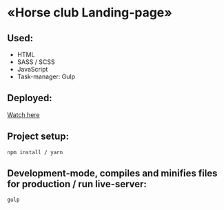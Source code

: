 # «Horse club Landing-page»

## Used:
- HTML
- SASS / SCSS
- JavaScript
- Task-manager: Gulp

## Deployed:
[Watch here](https://nda17.github.io/Horse-club)

## Project setup:
```
npm install / yarn
```

## Development-mode, compiles and minifies files for production / run live-server:
```
gulp
```